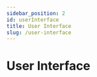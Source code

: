 ```yaml
---
sidebar_position: 2
id: userInterface
title: User Interface
slug: /user-interface
---
```


# User Interface
